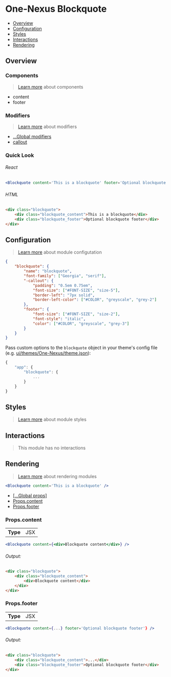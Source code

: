 # One-Nexus Blockquote

* [Overview](#overview)
* [Configuration](#configuration)
* [Styles](#styles)
* [Interactions](#interactions)
* [Rendering](#rendering)

## Overview

### Components

> [Learn more](#) about components

* content
* footer

### Modifiers

> [Learn more](#) about modifiers

* [...Global modifiers]()
* [callout](#configuration)

### Quick Look

###### React

```jsx
<Blockquote content='This is a blockquote' footer='Optional blockquote footer' />
```

###### HTML

```html
<div class="blockquote">
    <div class="blockquote_content">This is a blockquote</div>
    <div class="blockquote_footer">Optional blockquote footer</div>
</div>
```

## Configuration

> [Learn more]() about module configutation

```json
{
    "blockquote": {
        "name": "blockquote",
        "font-family": ["Georgia", "serif"],
        "-callout": {
            "padding": "0.5em 0.75em",
            "font-size": ["#FONT-SIZE", "size-5"],
            "border-left": "7px solid",
            "border-left-color": ["#COLOR", "greyscale", "grey-2"]
        },
        "footer": {
            "font-size": ["#FONT-SIZE", "size-2"],
            "font-style": "italic",
            "color": ["#COLOR", "greyscale", "grey-3"]
        }
    }
}
```

Pass custom options to the `blockquote` object in your theme's config file (e.g. [ui/themes/One-Nexus/theme.json](../../../themes/One-Nexus/theme.json)):

```js
{
    "app": {
        "blockquote": {
            ...
        }
    }
}
```

## Styles

> [Learn more]() about module styles

## Interactions

> This module has no interactions

## Rendering

> [Learn more]() about rendering modules

```jsx
<Blockquote content='This is a blockquote' />
```

* [[...Global props]]()
* [Props.content](#propscontent)
* [Props.footer](#propsfooter)

### Props.content

<table>
    <tr>
        <td><b>Type</b></td>
        <td>JSX</td>
    </tr>
</table>

```jsx
<Blockquote content={<div>Blockquote content</div>} />
```

###### Output:

```html
<div class="blockquote">
    <div class="blockquote_content">
        <div>Blockquote content</div>
    </div>
</div>
```

### Props.footer

<table>
    <tr>
        <td><b>Type</b></td>
        <td>JSX</td>
    </tr>
</table>

```jsx
<Blockquote content={...} footer='Optional blockquote footer'} />
```

###### Output:

```html
<div class="blockquote">
    <div class="blockquote_content">...</div>
    <div class="blockquote_footer">Optional blockquote footer</div>
</div>
```